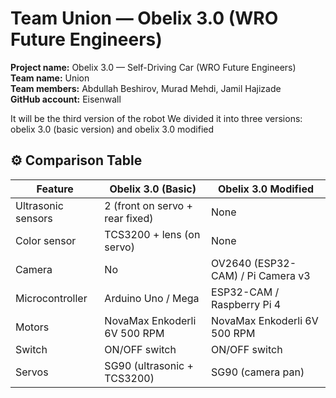 # Team Union — Obelix 3.0 (WRO Future Engineers)

**Project name:** Obelix 3.0 — Self-Driving Car (WRO Future Engineers)  
**Team name:** Union  
**Team members:** Abdullah Beshirov, Murad Mehdi, Jamil Hajizade  
**GitHub account:** Eisenwall

It will be the third version of the robot
We divided it into three versions:
obelix 3.0 (basic version) and obelix 3.0 modified
## ⚙️ Comparison Table

| Feature                   | Obelix 3.0 (Basic)              | Obelix 3.0 Modified               |
|---------------------------|---------------------------------|-----------------------------------|
| Ultrasonic sensors        | 2 (front on servo + rear fixed) | None                              |
| Color sensor              | TCS3200 + lens (on servo)       | None                              |
| Camera                    | No                              | OV2640 (ESP32-CAM) / Pi Camera v3 |
| Microcontroller           | Arduino Uno / Mega              | ESP32-CAM / Raspberry Pi 4        |
| Motors                    | NovaMax Enkoderli 6V 500 RPM    | NovaMax Enkoderli 6V 500 RPM      |
| Switch                    | ON/OFF switch                   | ON/OFF switch                     |
| Servos                    | SG90 (ultrasonic + TCS3200)     | SG90 (camera pan)                 |
